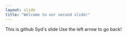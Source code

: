 ```yaml
---
layout: slide
title: "Welcome to our second slide!"
---
```

This is github Syd's slide
Use the left arrow to go back!

